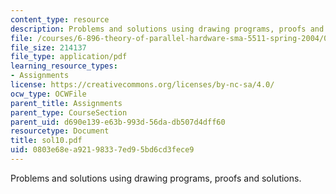 ```yaml
---
content_type: resource
description: Problems and solutions using drawing programs, proofs and solutions.
file: /courses/6-896-theory-of-parallel-hardware-sma-5511-spring-2004/0803e68ea92198337ed95bd6cd3fece9_sol10.pdf
file_size: 214137
file_type: application/pdf
learning_resource_types:
- Assignments
license: https://creativecommons.org/licenses/by-nc-sa/4.0/
ocw_type: OCWFile
parent_title: Assignments
parent_type: CourseSection
parent_uid: d690e139-e63b-993d-56da-db507d4dff60
resourcetype: Document
title: sol10.pdf
uid: 0803e68e-a921-9833-7ed9-5bd6cd3fece9
---
```

Problems and solutions using drawing programs, proofs and solutions.